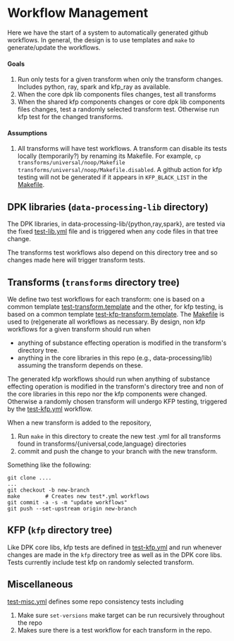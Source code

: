 # Workflow Management

Here we have the start of a system to automatically generated github workflows. 
In general, the design is to use templates and `make` to generate/update the workflows.

#### Goals
1. Run only tests for a given transform when only the transform changes.
Includes python, ray, spark and kfp_ray as available.  
2. When the core dpk lib components files changes, test all transforms
3. When the shared kfp components changes or core dpk lib components files changes, 
   test a randomly selected transform test. Otherwise run kfp test for the changed transforms.

#### Assumptions
1. All transforms will have test workflows.  A transform can disable its tests locally
(temporarily?) by renaming its Makefile.  For example,
`cp transforms/universal/noop/Makefile transforms/universal/noop/Makefile.disabled`.
A github action for kfp testing will not be generated if it appears in `KFP_BLACK_LIST`
in the [Makefile](./Makefile).


## DPK libraries (`data-processing-lib` directory)
The DPK libraries, in data-processing-lib/{python,ray,spark}, are tested
via the fixed 
[test-lib.yml](test-lib.yml) 
file and is triggered when any code files in that tree change.  

The transforms test workflows also depend on this directory tree and so
changes  made here will trigger transform tests.

## Transforms (`transforms` directory tree) 
We define two test workflows for each transform: one is based on a common 
template [test-transform.template](test-transform.template) and the other, for kfp testing,
is based on a common template [test-kfp-transform.template](test-kfp-transform.template).
The [Makefile](Makefile) is used to (re)generate all workflows as necessary.
By design, non kfp workflows for a given transform should run when

* anything of substance effecting operation is modified in the transform's directory tree.
* anything in the core libraries in this repo (e.g., data-processing/lib) assuming the transform depends on these.

The generated kfp workflows should run when anything of substance effecting operation is modified in the transform's directory tree 
and non of the core libraries in this repo nor the kfp components were changed. 
Otherwise a randomly chosen transform will undergo KFP testing, triggered by the [test-kfp.yml](test-kfp.yml) workflow.

When a new transform is added to the repository, 

1. Run `make` in this directory to create the new test .yml for all transforms found in transforms/{universal,code,language} directories 
1. commit and push the change to your branch with the new transform.

Something like the following:
```
git clone ....
...
git checkout -b new-branch 
make        # Creates new test*.yml workflows
git commit -a -s -m "update workflows"
git push --set-upstream origin new-branch
```

## KFP (`kfp` directory tree)

Like DPK core libs, kfp tests are defined in
[test-kfp.yml](test-kfp.yml) and run whenever changes are made in
the `kfp` directory tree as well as in the DPK core libs.  Tests currently include
test kfp on randomly selected transform.

## Miscellaneous
[test-misc.yml](test-misc.yml) defines some repo consistency tests including

1. Make sure `set-versions` make target can be run recursively throughout the repo
2. Makes sure there is a test workflow for each transform in the repo.
